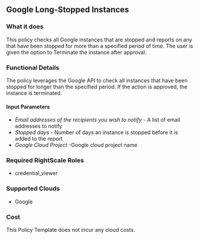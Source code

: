 ## Google Long-Stopped Instances

### What it does
This policy checks all Google instances that are stopped and reports on any that have been stopped for more than a specified period of time. The user is given the option to Terminate the instance after approval.

### Functional Details

The policy leverages the Google API to check all instances that have been stopped for longer than the specified period. If the action is approved, the instance is terminated.

#### Input Parameters

- *Email addresses of the recipients you wish to notify* - A list of email addresses to notify
- *Stopped days* - Number of days an instance is stopped before it is added to the report
- *Google Cloud Project* -Google cloud project name

### Required RightScale Roles

- credential_viewer

### Supported Clouds

- Google

### Cost

This Policy Template does not incur any cloud costs.
